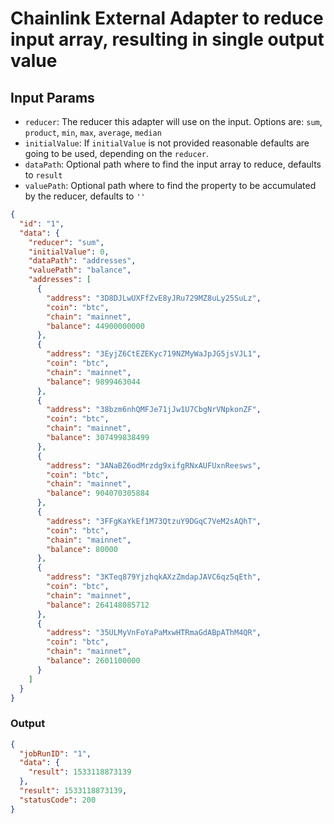 # Chainlink External Adapter to reduce input array, resulting in single output value

## Input Params

- `reducer`: The reducer this adapter will use on the input. Options are: `sum`, `product`, `min`, `max`, `average`, `median`
- `initialValue`: If `initialValue` is not provided reasonable defaults are going to be used, depending on the `reducer`.
- `dataPath`: Optional path where to find the input array to reduce, defaults to `result`
- `valuePath`: Optional path where to find the property to be accumulated by the reducer, defaults to `''`

```json
{
  "id": "1",
  "data": {
    "reducer": "sum",
    "initialValue": 0,
    "dataPath": "addresses",
    "valuePath": "balance",
    "addresses": [
      {
        "address": "3D8DJLwUXFfZvE8yJRu729MZ8uLy25SuLz",
        "coin": "btc",
        "chain": "mainnet",
        "balance": 44900000000
      },
      {
        "address": "3EyjZ6CtEZEKyc719NZMyWaJpJG5jsVJL1",
        "coin": "btc",
        "chain": "mainnet",
        "balance": 9899463044
      },
      {
        "address": "38bzm6nhQMFJe71jJw1U7CbgNrVNpkonZF",
        "coin": "btc",
        "chain": "mainnet",
        "balance": 307499838499
      },
      {
        "address": "3ANaBZ6odMrzdg9xifgRNxAUFUxnReesws",
        "coin": "btc",
        "chain": "mainnet",
        "balance": 904070305884
      },
      {
        "address": "3FFgKaYkEf1M73QtzuY9DGqC7VeM2sAQhT",
        "coin": "btc",
        "chain": "mainnet",
        "balance": 80000
      },
      {
        "address": "3KTeq879YjzhqkAXzZmdapJAVC6qz5qEth",
        "coin": "btc",
        "chain": "mainnet",
        "balance": 264148085712
      },
      {
        "address": "35ULMyVnFoYaPaMxwHTRmaGdABpAThM4QR",
        "coin": "btc",
        "chain": "mainnet",
        "balance": 2601100000
      }
    ]
  }
}
```

### Output

```json
{
  "jobRunID": "1",
  "data": {
    "result": 1533118873139
  },
  "result": 1533118873139,
  "statusCode": 200
}
```
